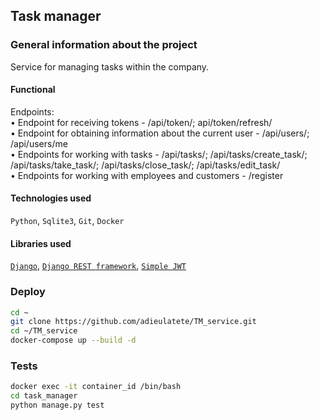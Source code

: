 ## Task manager

### General information about the project
Service for managing tasks within the company.

#### Functional

Endpoints:  
• Endpoint for receiving tokens - /api/token/; api/token/refresh/  
• Endpoint for obtaining information about the current user - /api/users/; /api/users/me  
• Endpoints for working with tasks - /api/tasks/; /api/tasks/create_task/; /api/tasks/take_task/; /api/tasks/close_task/; /api/tasks/edit_task/  
• Endpoints for working with employees and customers - /register

#### Technologies used

`Python`, `Sqlite3`, `Git`, `Docker`

#### Libraries used

[`Django`](https://github.com/django/django),
[`Django REST framework`](https://github.com/encode/django-rest-framework),
[`Simple JWT`](https://github.com/jazzband/djangorestframework-simplejwt)

### Deploy 

```bash
cd ~
git clone https://github.com/adieulatete/TM_service.git
cd ~/TM_service
docker-compose up --build -d
```

### Tests

```bash
docker exec -it container_id /bin/bash
cd task_manager
python manage.py test
```
